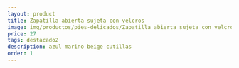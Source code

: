 ```yaml
---
layout: product
title: Zapatilla abierta sujeta con velcros
image: img/productos/pies-delicados/Zapatilla abierta sujeta con velcros=27=destacado2=azul marino beige cutillas.webp
price: 27
tags: destacado2
description: azul marino beige cutillas
order: 1
---
```

